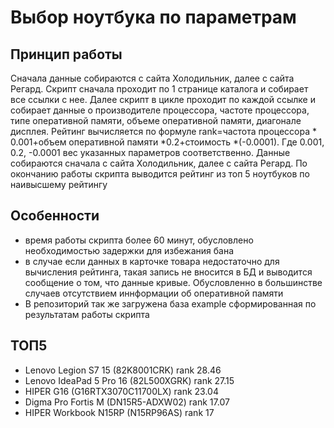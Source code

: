 
# Выбор ноутбука по параметрам

## Принцип работы
Сначала данные собираются с сайта Холодильник, далее с сайта Регард.
Скрипт сначала проходит по 1 странице каталога и собирает все ссылки с нее.
Далее скрипт в цикле проходит по каждой ссылке и собирает данные о производителе процессора, частоте процессора, типе оперативной памяти, объеме оперативной памяти, диагонале дисплея.
Рейтинг вычисляется по формуле rank=частота процессора * 0.001+объем оперативной памяти *0.2+стоимость *(-0.0001).
Где 0.001, 0.2, -0.0001 вес указанных параметров соответственно.
Данные собираются сначала с сайта Холодильник, далее с сайта Регард.
По окончанию работы скрипта выводится рейтинг из топ 5 ноутбуков по наивысшему рейтингу

## Особенности
+ время работы скрипта более 60 минут, обусловлено необходимостью задержки для избежания бана
+ в случае если данных в карточке товара недостаточно для вычисления рейтинга, такая запись не вносится в БД и выводится сообщение о том, что данные кривые. Обусловленно в большинстве случаев отсутствием иннформации об оперативной памяти
+ В репозиторий так же загружена база example сформированная по результатам работы скрипта
## ТОП5 
+ Lenovo Legion S7 15 (82K8001CRK) rank 28.46
+  Lenovo IdeaPad 5 Pro 16 (82L500XGRK) rank 27.15
+  HIPER G16 (G16RTX3070C11700LX) rank 23.04
+  Digma Pro Fortis M (DN15R5-ADXW02) rank  17.07
+  HIPER Workbook N15RP (N15RP96AS) rank 17